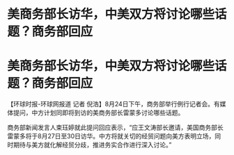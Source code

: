 # 美商务部长访华，中美双方将讨论哪些话题？商务部回应

# 美商务部长访华，中美双方将讨论哪些话题？商务部回应

【环球时报-环球网报道 记者 倪浩】8月24日下午，商务部举行例行记者会。有媒体提问，中方计划同即将到访的美商务部长雷蒙多讨论哪些话题。

商务部新闻发言人束珏婷就此提问回应表示，“应王文涛部长邀请，美国商务部长雷蒙多将于8月27日至30日访华。中方将就关切的经贸问题向美方表明立场，同时期待与美方就化解经贸分歧，推进务实合作进行深入讨论。”

